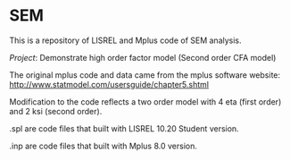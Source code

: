 # SEM
This is a repository of LISREL and Mplus code of SEM analysis. 

_Project_: Demonstrate high order factor model (Second order CFA model) 

The original mplus code and data came from the mplus software website: http://www.statmodel.com/usersguide/chapter5.shtml

Modification to the code reflects a two order model with 4 eta (first order) and 2 ksi (second order).

.spl are code files that built with LISREL 10.20 Student version. 

.inp are code files that built with Mplus 8.0 version.

